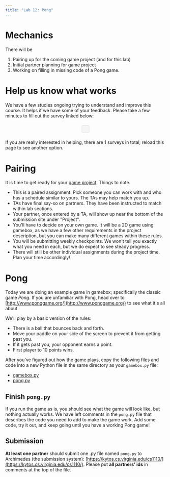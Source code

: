 ```yaml
---
title: "Lab 12: Pong"
...
```


# Mechanics

There will be 

1.  Pairing up for the coming game project (and for this lab)
1.  Initial partner planning for game project
1.  Working on filling in missing code of a Pong game.

# Help us know what works

We have a few studies ongoing trying to understand and improve this course.
It helps if we have some of your feedback.
Please take a few minutes to fill out the survey linked below:

<div style="display:table;margin: 1em auto;font-size:150%; padding:1ex; border:thin solid #e3e3e3; border-radius:4px; background:#f5f5f5;-webkit-box-shadow: inset 0 1px 1px rgba(0, 0, 0, 0.05); -moz-box-shadow: inset 0 1px 1px rgba(0, 0, 0, 0.05); box-shadow: inset 0 1px 1px rgba(0, 0, 0, 0.05);" id="survey-link"></div>

If you are really interested in helping, there are <span id="survey-count">1</span> surveys in total; reload this page to see another option.

<script type="text/javascript">
var survey_links = Array(
"<a href='survey.html'>Survey on TA help</a>",
"<a href='https://virginia.az1.qualtrics.com/jfe/form/SV_73bhKpVT8VFIXSR'>Survey on automated feedback</a>",
);
document.getElementById("survey-link").innerHTML 
= survey_links[(Math.random()*survey_links.length)|0];
document.getElementById("survey-count").innerHTML = survey_links.length;
</script>


# Pairing

It is time to get ready for your [game project](project.html).
Things to note.

-   This is a paired assignment.  Pick someone you can work with and who has a schedule similar to yours.  The TAs may help match you up.
-   TAs have final say-so on partners. They have been instructed to match within lab sections.
-   Your partner, once entered by a TA, will show up near the bottom of the submission site under "Project".
-   You'll have to decide on your own game.  It will be a 2D game using gamebox, as we have a few other requirements in the project description, but you can make many different games within these rules.
-   You will be submitting weekly checkpoints.  We won't tell you exactly what you need in each, but we do expect to see steady progress.
-   There will still be other individual assignments during the project time.  Plan your time accordingly!

# Pong

Today we are doing an example game in gamebox; specifically the classic game *Pong*.
If you are unfamiliar with Pong, head over to [http://www.ponggame.org/](http://www.ponggame.org/) to see what it's all about.

We'll play by a basic version of the rules:

-   There is a ball that bounces back and forth.
-   Move your paddle on your side of the screen to prevent it from getting past you.
-   If it gets past you, your opponent earns a point.
-   First player to 10 points wins.

After you've figured out how the game plays, copy the following files and code into a new Python file in the same directory as your `gamebox.py` file:

-   [gamebox.py](http://cs1110.cs.virginia.edu/files/gamebox.py)
-   [pong.py](http://cs1110.cs.virginia.edu/files/pong.py)

## Finish `pong.py`

If you run the game as is, you should see what the game will look like, but nothing actually works.
We have left comments in the `pong.py` file that describes the code you need to add to make the game work.
Add some code, try it out, and keep going until you have a working Pong game!


## Submission

**At least one partner** should submit one .py file named `pong.py` to Archimedes (the submission system):
[https://kytos.cs.virginia.edu/cs1110/](https://kytos.cs.virginia.edu/cs1110/).
Please put **all partners' ids** in comments at the top of the file.

